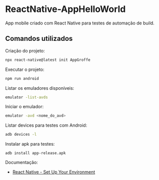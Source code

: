 # ReactNative-AppHelloWorld
App mobile criado com React Native para testes de automação de build.

## Comandos utilizados

Criação do projeto:

```bash
npx react-native@latest init AppGroffe
```

Executar o projeto:

```bash
npm run android
```

Listar os emuladores disponíveis:

```bash
emulator -list-avds
```

Iniciar o emulador:

```bash
emulator -avd <nome_do_avd>
```

Listar devices para testes com Android:

```bash
adb devices -l
```

Instalar apk para testes:

```
adb install app-release.apk
```

Documentação:
- [React Native - Set Up Your Environment](https://reactnative.dev/docs/set-up-your-environment)
